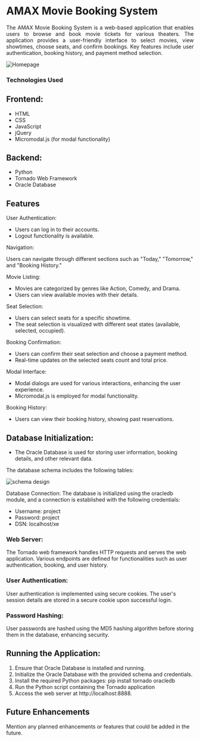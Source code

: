 # AMAX Movie Booking System

 <div align="justify"> The AMAX Movie Booking System is a web-based application that enables users to browse and book movie tickets for various theaters. The application provides a user-friendly interface to select movies, view showtimes, choose seats, and confirm bookings. Key features include user authentication, booking history, and payment method selection.
</div>

![Homepage](https://github.com/shivatejapecheti/AMAX-Movie-Booking-System/assets/126412107/ff0cde0b-d626-4ee7-91d8-84de52b8a29e)


### Technologies Used

## Frontend:
+ HTML
+ CSS
+ JavaScript
+ jQuery
+ Micromodal.js (for modal functionality)
  
## Backend:

+ Python
+ Tornado Web Framework
+ Oracle Database

## Features

User Authentication:

+ Users can log in to their accounts.
+ Logout functionality is available.
  
Navigation:

Users can navigate through different sections such as "Today," "Tomorrow," and "Booking History."

Movie Listing:

+ Movies are categorized by genres like Action, Comedy, and Drama.
+ Users can view available movies with their details.

Seat Selection:

+ Users can select seats for a specific showtime.
+ The seat selection is visualized with different seat states (available, selected, occupied).

Booking Confirmation:

+ Users can confirm their seat selection and choose a payment method.
+ Real-time updates on the selected seats count and total price.

Modal Interface:

+ Modal dialogs are used for various interactions, enhancing the user experience.
+ Micromodal.js is employed for modal functionality.

Booking History:

+ Users can view their booking history, showing past reservations.

## Database Initialization:
+ The Oracle Database is used for storing user information, booking details, and other relevant data. 

The database schema includes the following tables:

![schema design](https://github.com/shivatejapecheti/AMAX-Movie-Booking-System/assets/126412107/9dba258f-7b3c-40b0-90d6-4e8d79fbf488)

Database Connection:
The database is initialized using the oracledb module, and a connection is established with the following credentials:

+ Username: project
+ Password: project
+ DSN: localhost/xe

### Web Server:
The Tornado web framework handles HTTP requests and serves the web application. Various endpoints are defined for functionalities such as user authentication, booking, and user history.

### User Authentication:
User authentication is implemented using secure cookies. The user's session details are stored in a secure cookie upon successful login.

### Password Hashing:
User passwords are hashed using the MD5 hashing algorithm before storing them in the database, enhancing security.

## Running the Application:

1. Ensure that Oracle Database is installed and running.
2. Initialize the Oracle Database with the provided schema and credentials.
3. Install the required Python packages: pip install tornado oracledb
4. Run the Python script containing the Tornado application
5. Access the web server at http://localhost:8888.

## Future Enhancements
Mention any planned enhancements or features that could be added in the future.

